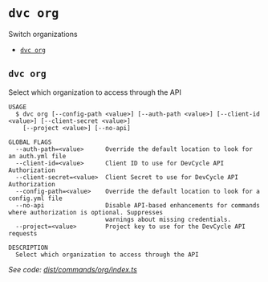 `dvc org`
=========

Switch organizations

* [`dvc org`](#dvc-org)

## `dvc org`

Select which organization to access through the API

```
USAGE
  $ dvc org [--config-path <value>] [--auth-path <value>] [--client-id <value>] [--client-secret <value>]
    [--project <value>] [--no-api]

GLOBAL FLAGS
  --auth-path=<value>      Override the default location to look for an auth.yml file
  --client-id=<value>      Client ID to use for DevCycle API Authorization
  --client-secret=<value>  Client Secret to use for DevCycle API Authorization
  --config-path=<value>    Override the default location to look for a config.yml file
  --no-api                 Disable API-based enhancements for commands where authorization is optional. Suppresses
                           warnings about missing credentials.
  --project=<value>        Project key to use for the DevCycle API requests

DESCRIPTION
  Select which organization to access through the API
```

_See code: [dist/commands/org/index.ts](https://github.com/DevCycleHQ/cli/blob/v3.0.1/dist/commands/org/index.ts)_
